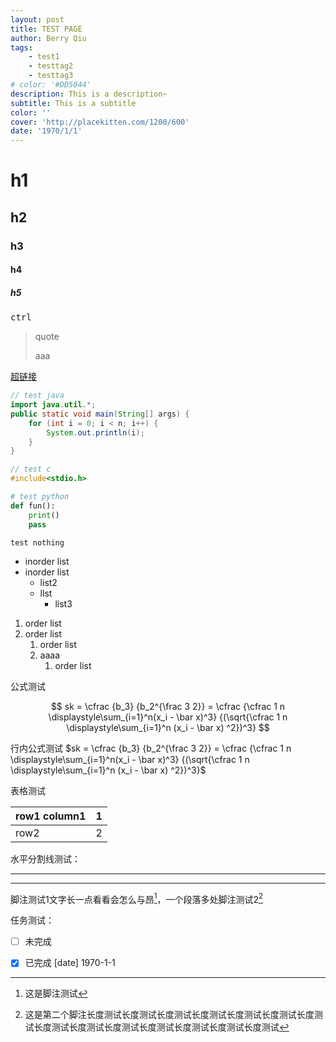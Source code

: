 ```yaml
---
layout: post
title: TEST PAGE
author: Berry Qiu
tags: 
    - test1
    - testtag2
    - testtag3
# color: '#DD5044'
description: This is a description~
subtitle: This is a subtitle
color: ''
cover: 'http://placekitten.com/1200/600'
date: '1970/1/1'
---
```


# h1
## h2
### h3
#### h4
##### h5

<kbd>ctrl</kbd>

> quote
> 
> aaa

[超链接](www.baidu.com)

```java
// test java
import java.util.*;
public static void main(String[] args) {
    for (int i = 0; i < n; i++) {
        System.out.println(i);
    }
}
```

```c
// test c
#include<stdio.h>
```

```python
# test python
def fun():
    print()
    pass
```

``` 
test nothing
```

- inorder list
- inorder list
  - list2
  - llst
    - list3
  
1. order list
2. order list
   1. order list
   2. aaaa
      1. order list

公式测试

$$
sk = \cfrac {b_3} {b_2^{\frac 3 2}} = \cfrac {\cfrac 1 n \displaystyle\sum_{i=1}^n(x_i - \bar x)^3} {(\sqrt{\cfrac 1 n \displaystyle\sum_{i=1}^n (x_i - \bar x) ^2})^3}
$$

行内公式测试
$sk = \cfrac {b_3} {b_2^{\frac 3 2}} = \cfrac {\cfrac 1 n \displaystyle\sum_{i=1}^n(x_i - \bar x)^3} {(\sqrt{\cfrac 1 n \displaystyle\sum_{i=1}^n (x_i - \bar x) ^2})^3}$

表格测试

| row1 column1 | 1    |
| ------------ | ---- |
| row2         | 2    |

水平分割线测试：

---
---

脚注测试1文字长一点看看会怎么与昂[^1]，一个段落多处脚注测试2[^2]


[^1]: 这是脚注测试
[^2]: 这是第二个脚注长度测试长度测试长度测试长度测试长度测试长度测试长度测试长度测试长度测试长度测试长度测试长度测试长度测试长度测试

任务测试：

- [ ] 未完成

- [x] 已完成 [date] 1970-1-1